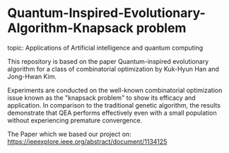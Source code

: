 # Quantum-Inspired-Evolutionary-Algorithm-Knapsack problem
topic: Applications of Artificial intelligence and quantum computing

This repository is based on the paper Quantum-inspired evolutionary algorithm for a class of combinatorial
optimization by Kuk-Hyun Han and Jong-Hwan Kim.

Experiments are conducted on the well-known combinatorial optimization issue known as the "knapsack problem" to show its efficacy and application. In comparison to the traditional genetic algorithm, the results demonstrate that QEA performs effectively even with a small population without experiencing premature convergence.

The Paper which we based our project on: 
https://ieeexplore.ieee.org/abstract/document/1134125
